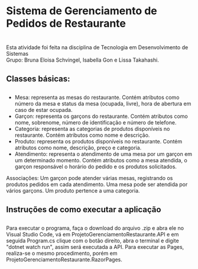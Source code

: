 # Sistema de Gerenciamento de Pedidos de Restaurante <h1>
Esta atividade foi feita na disciplina de Tecnologia em Desenvolvimento de Sistemas
<br>
Grupo: Bruna Eloisa Schvingel, Isabella Gon e Lissa Takahashi.
## Classes básicas: <h2>
* Mesa: representa as mesas do restaurante. Contém atributos como número da mesa e status da mesa (ocupada, livre), hora de abertura em caso de estar ocupada.
* Garçon: representa os garçons do restaurante. Contém atributos como nome, sobrenome, número de identificação e número de telefone.
* Categoria: representa as categorias de produtos disponíveis no restaurante. Contém atributos como nome e descrição.
* Produto: representa os produtos disponíveis no restaurante. Contém atributos como nome, descrição, preço e categoria.
* Atendimento: representa o atendimento de uma mesa por um garçon em um determinado momento. Contém atributos como a mesa atendida, o garçon responsável o horário do pedido e os produtos solicitados.

Associações: Um garçon pode atender várias mesas, registrando os produtos pedidos em cada atendimento. Uma mesa pode ser atendida por vários garçons.  Um produto pertence a uma categoria.

## Instruções de como executar a aplicação <h2>
Para executar o programa, faça o download do arquivo .zip e abra ele no Visual Studio Code, vá em ProjetoGerenciamentoRestaurante.API e em seguida Program.cs clique com o botão direito, abra o terminal e digite "dotnet watch run", assim será executada a API. Para executar as Pages, realiza-se o mesmo procedimento, porém em ProjetoGerenciamentoRestaurante.RazorPages.
